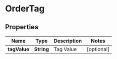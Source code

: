 

# OrderTag


## Properties

| Name | Type | Description | Notes |
|------------ | ------------- | ------------- | -------------|
|**tagValue** | **String** | Tag Value |  [optional] |



